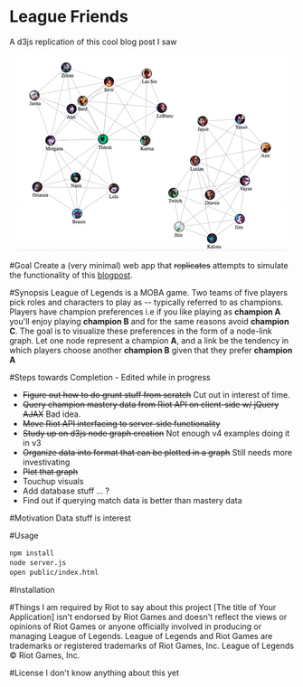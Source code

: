 # League Friends
A d3js replication of this cool blog post I saw

<p align="center">
  <img src="/demo.gif?raw=true"/>
</p>

#Goal
Create a (very minimal) web app that ~~replicates~~ attempts to simulate the functionality of this [blogpost](http://na.leagueoflegends.com/en/page/find-your-lunch-table-which-champs-are-friends).

#Synopsis
League of Legends is a MOBA game. Two teams of five players pick roles and characters to play as -- typically referred to as champions. Players have champion preferences i.e if you like playing as __champion A__ you'll enjoy playing __champion B__ and for the same reasons avoid __champion C__. The goal is to visualize these preferences in the form of a node-link graph. Let one node represent a champion __A__, and a link be the tendency in which players choose another __champion B__ given that they prefer __champion A__

#Steps towards Completion - Edited while in progress

* ~~Figure out how to do grunt stuff from scratch~~ Cut out in interest of time.
* ~~Query champion mastery data from Riot API on client-side w/ jQuery AJAX~~ Bad idea.
* ~~Move Riot API interfacing to server-side functionality~~
* ~~Study up on d3js node graph creation~~ Not enough v4 examples doing it in v3
* ~~Organize data into format that can be plotted in a graph~~ Still needs more investivating
* ~~Plot that graph~~
* Touchup visuals
* Add database stuff ... ? 
* Find out if querying match data is better than mastery data


#Motivation
Data stuff is interest

#Usage

```sh
npm install
node server.js
open public/index.html
```

#Installation

#Things I am required by Riot to say about this project
[The title of Your Application] isn't endorsed by Riot Games and doesn't reflect the views or opinions of Riot Games or anyone officially involved in producing or managing League of Legends. League of Legends and Riot Games are trademarks or registered trademarks of Riot Games, Inc. League of Legends © Riot Games, Inc.

#License
I don't know anything about this yet





